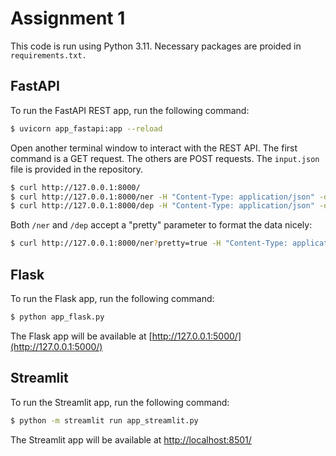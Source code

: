 # Assignment 1
This code is run using Python 3.11. Necessary packages are proided in `requirements.txt.`

## FastAPI
To run the FastAPI REST app, run the following command:
```bash
$ uvicorn app_fastapi:app --reload
```

Open another terminal window to interact with the REST API. The first command is a GET request. The others are POST requests.
The `input.json` file is provided in the repository.
```bash
$ curl http://127.0.0.1:8000/
$ curl http://127.0.0.1:8000/ner -H "Content-Type: application/json" -d@input.json
$ curl http://127.0.0.1:8000/dep -H "Content-Type: application/json" -d@input.json
```
Both `/ner` and `/dep` accept a "pretty" parameter to format the data nicely:
```bash
$ curl http://127.0.0.1:8000/ner?pretty=true -H "Content-Type: application/json" -d@input.json
```

## Flask
To run the Flask app, run the following command:
```bash
$ python app_flask.py
```
The Flask app will be available at [http://127.0.0.1:5000/](http://127.0.0.1:5000/)

## Streamlit
To run the Streamlit app, run the following command:
```bash
$ python -m streamlit run app_streamlit.py
```

The Streamlit app will be available at [http://localhost:8501/](http://localhost:8501/)